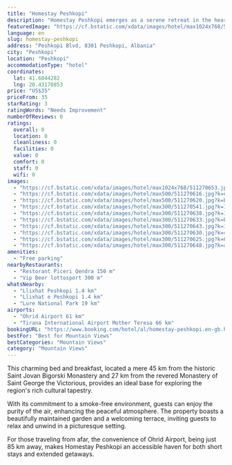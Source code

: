 ```yaml
---
title: "Homestay Peshkopi"
description: "Homestay Peshkopi emerges as a serene retreat in the heart of Peshkopi, offering guests a unique blend of comfort and tranquility."
featuredImage: "https://cf.bstatic.com/xdata/images/hotel/max1024x768/511270653.jpg?k=ff55d7df5d2a9486d79cebe81ff717215280dce470ff9639855d71a7d69746cb&o=&hp=1"
language: en
slug: homestay-peshkopi
address: "Peshkopi Blvd, 8301 Peshkopi, Albania"
city: "Peshkopi"
location: "Peshkopi"
accommodationType: "hotel"
coordinates:
  lat: 41.6844282
  lng: 20.43170853
price: "US$35"
priceFrom: 35
starRating: 3
ratingWords: "Needs Improvement"
numberOfReviews: 0
ratings:
  overall: 0
  location: 0
  cleanliness: 0
  facilities: 0
  value: 0
  comfort: 0
  staff: 0
  wifi: 0
images:
  - "https://cf.bstatic.com/xdata/images/hotel/max1024x768/511270653.jpg?k=ff55d7df5d2a9486d79cebe81ff717215280dce470ff9639855d71a7d69746cb&o=&hp=1"
  - "https://cf.bstatic.com/xdata/images/hotel/max500/511270616.jpg?k=ea6bb4d627fca871d78b353104c8801a5aad3020e5b7cf18350cd0d9934ef47c&o=&hp=1"
  - "https://cf.bstatic.com/xdata/images/hotel/max500/511270620.jpg?k=b2b1c1484a63fcdbb2140c2c8b10f594c534c7e7e875db33bad234e536405635&o=&hp=1"
  - "https://cf.bstatic.com/xdata/images/hotel/max300/511270541.jpg?k=1794f7777ee9962dab8bf5080bc7deac12dfdf4c5036cadc692a4731f3797a20&o=&hp=1"
  - "https://cf.bstatic.com/xdata/images/hotel/max300/511270638.jpg?k=11e73ea74edcd066a80144fccfb25f680c537c2a349b06edc1911adcd1a97317&o=&hp=1"
  - "https://cf.bstatic.com/xdata/images/hotel/max300/511270633.jpg?k=bac41dfbe1b886f80b96db0d838fff89fee76186d4589c27ccb950301b1ad0a4&o=&hp=1"
  - "https://cf.bstatic.com/xdata/images/hotel/max300/511270643.jpg?k=13d05a0c929e9f045ea1503efd2f5a597bc42f3a868391c9339f5a3c4eb6ceba&o=&hp=1"
  - "https://cf.bstatic.com/xdata/images/hotel/max300/511270630.jpg?k=4c3b9c0be21703285b4f4ffe5efbedca150b069e80ff37fd2a1f3980b880c527&o=&hp=1"
  - "https://cf.bstatic.com/xdata/images/hotel/max300/511270625.jpg?k=660b2b9cb04b1e78c3e8d03f8797511e688c1fceccd1ef47769fa0a467476d9b&o=&hp=1"
  - "https://cf.bstatic.com/xdata/images/hotel/max300/511270648.jpg?k=a1ae761e8d96c7587acd8d003a44bceb8f0ce84fb09550c3a7dd32d5bd77ecbb&o=&hp=1"
amenities:
  - "Free parking"
nearbyRestaurants:
  - "Restorant Piceri Qendra 150 m"
  - "Vip Beer lottosport 300 m"
whatsNearby:
  - "Llixhat Peshkopi 1.4 km"
  - "Llixhat e Peshkopi 1.4 km"
  - "Lure National Park 19 km"
airports:
  - "Ohrid Airport 61 km"
  - "Tirana International Airport Mother Teresa 66 km"
bookingURL: "https://www.booking.com/hotel/al/homestay-peshkopi.en-gb.html?aid=8035640"
bestFor: "Best for Mountain Views"
bestCategories: "Mountain Views"
category: "Mountain Views"
---
```


This charming bed and breakfast, located a mere 45 km from the historic Saint Jovan Bigorski Monastery and 27 km from the revered Monastery of Saint George the Victorious, provides an ideal base for exploring the region's rich cultural tapestry. 

With its commitment to a smoke-free environment, guests can enjoy the purity of the air, enhancing the peaceful atmosphere. The property boasts a beautifully maintained garden and a welcoming terrace, inviting guests to relax and unwind in a picturesque setting. 

For those traveling from afar, the convenience of Ohrid Airport, being just 85 km away, makes Homestay Peshkopi an accessible haven for both short stays and extended getaways.